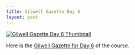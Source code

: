 ```yaml
---
title: Gilwell Gazette Day 6
layout: post
---
```


[![Gilwell Gazette Day 6
Thumbnail](/gazettes/Day6-thumb.png)](/gazettes/Gilwell-Gazette-713-17-Day6.pdf)

Here is the [Gilwell Gazette for Day 6](/gazettes/Gilwell-Gazette-713-17-Day6.pdf) of the course.
